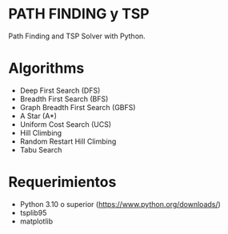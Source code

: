 # PATH FINDING y TSP

Path Finding and TSP Solver with Python.

# Algorithms

- Deep First Search (DFS)
- Breadth First Search (BFS)
- Graph Breadth First Search (GBFS)
- A Star (A*)
- Uniform Cost Search (UCS)
- Hill Climbing
- Random Restart Hill Climbing
- Tabu Search

# Requerimientos

- Python 3.10 o superior (https://www.python.org/downloads/)
- tsplib95
- matplotlib
